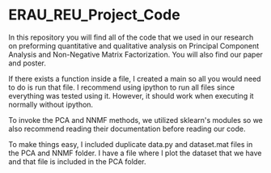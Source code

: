 # ERAU_REU_Project_Code
In this repository you will find all of the code that we used in our research on preforming quantitative and qualitative analysis on Principal Component Analysis and Non-Negative Matrix Factorization. You will also find our paper and poster.

If there exists a function inside a file, I created a main so all you would need to do is run that file. I recommend using ipython to run all files since everything was tested using it. However, it should work when executing it normally without ipython.

To invoke the PCA and NNMF methods, we utilized sklearn's modules so we also recommend reading their documentation before reading our code.

To make things easy, I included duplicate data.py and dataset.mat files in the PCA and NNMF folder. I have a file where I plot the dataset that we have and that file is included in the PCA folder.
